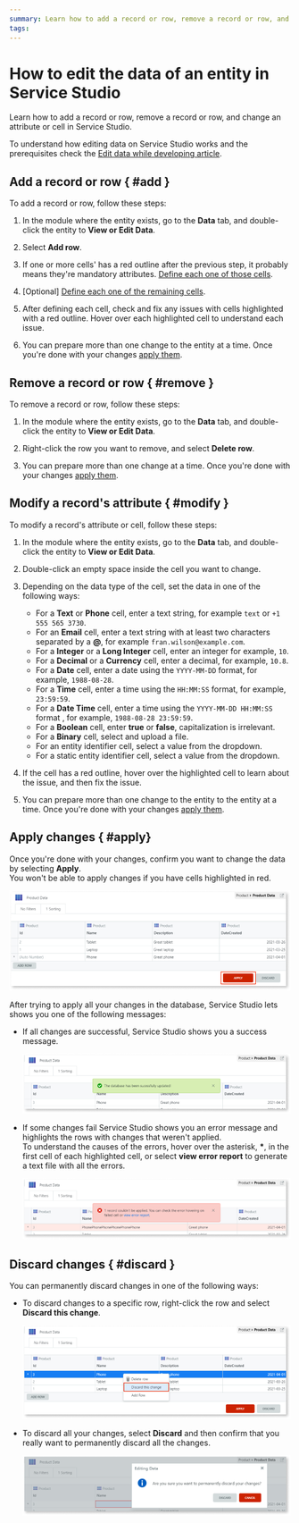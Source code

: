 ```yaml
---
summary: Learn how to add a record or row, remove a record or row, and change an attribute or cell in Service Studio.
tags: 
---
```


# How to edit the data of an entity in Service Studio

Learn how to add a record or row, remove a record or row, and change an attribute or cell in Service Studio.

To understand how editing data on Service Studio works and the prerequisites check the [Edit data while developing article](intro.md).

## Add a record or row { #add }

To add a record or row, follow these steps:

1. In the module where the entity exists, go to the **Data** tab, and double-click the entity to **View or Edit Data**.

1. Select **Add row**.

1. If one or more cells' has a red outline after the previous step, it probably means they're mandatory attributes. [Define each one of those cells](#modify).

1. [Optional] [Define each one of the remaining cells](#modify).

1. After defining each cell, check and fix any issues with cells highlighted with a red outline. Hover over each highlighted cell to understand each issue.

1. You can prepare more than one change to the entity at a time. Once you're done with your changes [apply them](#apply).

## Remove a record or row { #remove }

To remove a record or row, follow these steps:

1. In the module where the entity exists, go to the **Data** tab, and double-click the entity to **View or Edit Data**.

1. Right-click the row you want to remove, and select **Delete row**.

1. You can prepare more than one change at a time. Once you're done with your changes [apply them](#apply).

## Modify a record's attribute { #modify }

To modify a record's attribute or cell, follow these steps:

1. In the module where the entity exists, go to the **Data** tab, and double-click the entity to **View or Edit Data**.

1. Double-click an empty space inside the cell you want to change.

1. Depending on the data type of the cell, set the data in one of the following ways:

    * For a **Text** or **Phone** cell, enter a text string, for example `text` or `+1 555 565 3730`.
    * For an **Email** cell, enter a text string with at least two characters separated by a **@**, for example `fran.wilson@example.com`.
    * For a **Integer** or a **Long Integer** cell, enter an integer for example, `10`.
    * For a **Decimal** or a **Currency** cell, enter a decimal, for example, `10.8`.
    * For a **Date** cell, enter a date using the `YYYY-MM-DD` format, for example, `1988-08-28`.
    * For a **Time** cell, enter a time using the `HH:MM:SS` format, for example, `23:59:59`.
    * For a **Date Time** cell, enter a time using the `YYYY-MM-DD HH:MM:SS` format , for example, `1988-08-28 23:59:59`.
    * For a **Boolean** cell, enter **true** or **false**, capitalization is irrelevant.
    * For a **Binary** cell, select and upload a file.
    * For an entity identifier cell, select a value from the dropdown.
    * For a static entity identifier cell, select a value from the dropdown.

1. If the cell has a red outline, hover over the highlighted cell to learn about the issue, and then fix the issue.

1. You can prepare more than one change to the entity to the entity at a time. Once you're done with your changes [apply them](#apply).

## Apply changes { #apply}

Once you're done with your changes, confirm you want to change the data by selecting **Apply**.<br/>
You won't be able to apply changes if you have cells highlighted in red.

![](images/apply-changes-ss.png)

After trying to apply all your changes in the database, Service Studio lets shows you one of the following messages:

* If all changes are successful, Service Studio shows you a success message.

    ![Changes applied successfully](images/changes-successfully-ss.png)

* If some changes fail Service Studio shows you an error message and highlights the rows with changes that weren't applied.<br/> To understand the causes of the errors, hover over the asterisk, **\***, in the first cell of each highlighted cell, or select **view error report** to generate a text file with all the errors.

    ![Changes failed to be applied](images/changes-failed-ss.png)

## Discard changes { #discard }

You can permanently discard changes in one of the following ways:

* To discard changes to a specific row, right-click the row and select **Discard this change**.

    ![Discard changes for a row](images/discard-row-changes-ss.png)

* To discard all your changes, select **Discard** and then confirm that you really want to permanently discard all the changes.

    ![Confirm you want to discard changes](images/confirm-discard-changes-ss.png)

